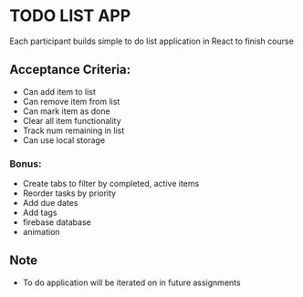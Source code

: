 # TODO LIST APP

Each participant builds simple to do list application in React to finish course

## Acceptance Criteria:
  - Can add item to list
  - Can remove item from list
  - Can mark item as done 
  - Clear all item functionality
  - Track num remaining in list 
  - Can use local storage

### Bonus:
  - Create tabs to filter by completed, active items
  - Reorder tasks by priority
  - Add due dates
  - Add tags
  - firebase database
  - animation

## Note
  - To do application will be iterated on in future assignments 
